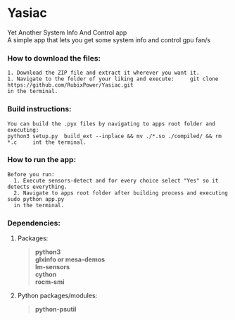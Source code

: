 # Yasiac                                                                                                                                                           
Yet Another System Info And Control app                                                                                                                            
A simple app that lets you get some system info and control gpu fan/s                                                                                              
                                                                                                                                                                   
### How to download the files:
    1. Download the ZIP file and extract it wherever you want it.
    1. Navigate to the folder of your liking and execute:     git clone  https://github.com/RubixPower/Yasiac.git     
    in the terminal.
### Build instructions:
    You can build the .pyx files by navigating to apps root folder and executing: 
    python3 setup.py  build_ext --inplace && mv ./*.so ./compiled/ && rm *.c     int the terminal.   
                                                                                                                                                                   
### How to run the app:
    Before you run:
      1. Execute sensors-detect and for every choice select "Yes" so it detects everything.
      2. Navigate to apps root folder after building process and executing sudo python app.py
      in the terminal.                                                                                                                                               
### Dependencies:                                                                                                                                              
1. Packages:                                                                                                                                                       
    >**python3**                                                                                                                                                      
    >**glxinfo or mesa-demos**                                                                                                                                        
    >**lm-sensors**                                                                                                                                                    
    >**cython**                                                                                                                                                       
    >**rocm-smi**                                                                                                                                                     
2. Python packages/modules:                                                                                                                                        
    >**python-psutil**
